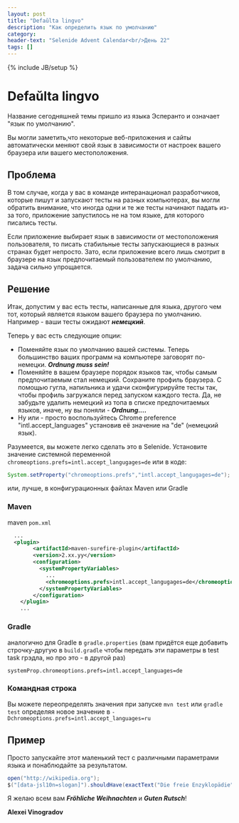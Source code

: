 ```yaml
---
layout: post
title: "Defaŭlta lingvo"
description: "Как определить язык по умолчанию"
category:
header-text: "Selenide Advent Calendar<br/>День 22"
tags: []
---
```

{% include JB/setup %}

# Defaŭlta lingvo

Название сегодняшней темы пришло из языка Эсперанто и означает "язык по умолчанию".

Вы могли заметить,что некоторые веб-приложения и сайты автоматически меняют свой язык в зависимости от настроек вашего браузера или вашего местоположения. 

## Проблема
В том случае, когда у вас в команде интеранационал разработчиков, которые пишут и запускают тесты на разных компьютерах, вы могли обратить внимание, что иногда одни и те же тесты начинают падать из-за того, приложение запустилось не на том языке, для которого писались тесты.

Если приложение выбирает язык в зависимости от местоположения пользователя, то писать стабильные тесты запускающиеся в разных странах будет непросто. Зато, если приложение всего лишь смотрит в браузере на язык предпочитаемый пользователем по умолчанию, задача сильно упрощается.

## Решение

Итак, допустим у вас есть тесты, написанные для языка, другого чем тот, который является языком вашего браузера по умолчанию. Например - ваши тесты ожидают _**немецкий**_.

Теперь у вас есть следующие опции:

- Поменяйте язык по умолчанию вашей системы. Теперь большинство ваших программ на компьютере заговорят по-немецки. _**Ordnung muss sein!**_
- Поменяйте в вашем браузере порядок языков так, чтобы самым предпочитаемым стал немецкий. Сохраните профиль браузера. С помощью гугла, напильника и удачи сконфигурируйте тесты так, чтобы профиль загружался перед запуском каждого теста. Да, не забудьте удалить немецкий из топа в списке предпочитаемых языков, иначе, ну вы поняли - _**Ordnung....**_
- Ну или - просто воспользуйтесь Chrome preference "intl.accept_languages" установив её значение на "de" (немецкий язык).

Разумеется, вы можете легко сделать это в Selenide.
Установите значение системной переменной `chromeoptions.prefs=intl.accept_langugages=de` или в коде:

```java
System.setProperty("chromeoptions.prefs","intl.accept_langugages=de");
```

или, лучше, в конфигурационных файлах Maven или Gradle

### Maven 

maven `pom.xml`
```xml
  ...
  <plugin>
        <artifactId>maven-surefire-plugin</artifactId>
        <version>2.xx.yy</version>
        <configuration>
          <systemPropertyVariables>
            ...
            <chromeoptions.prefs>intl.accept_langugages=de</chromeoptions.prefs>
          </systemPropertyVariables>
        </configuration>
    </plugin>
    ...
```

### Gradle

аналогично для Gradle в `gradle.properties` (вам придётся еще добавить строчку-другую в `build.gradle` чтобы передать эти параметры в test task грэдла, но про это - в другой раз)
```properties
systemProp.chromeoptions.prefs=intl.accept_languages=de
```

### Командная строка

Вы можете переопределять значения при запуске `mvn test` или `gradle test` определяя новое значение в `-Dchromeoptions.prefs=intl.accept_languages=ru`


## Пример

Просто запускайте этот маленький тест с различными параметрами языка и понаблюдайте за результатом.

```java
open("http://wikipedia.org");
$("[data-jsl10n=slogan]").shouldHave(exactText("Die freie Enzyklopädie"));
```

Я желаю всем вам _**Fröhliche Weihnachten**_ и _**Guten Rutsch**_! 

**Alexei Vinogradov**
